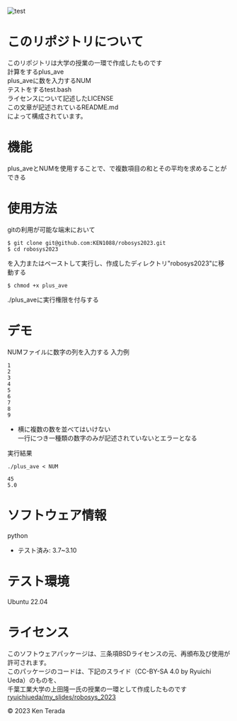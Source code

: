 ![test](https://github.com/ken1088/robosys2023/actions/workflows/test.yml/badge.svg)  
# このリポジトリについて
このリポジトリは大学の授業の一環で作成したものです  
計算をするplus_ave  
plus_aveに数を入力するNUM  
テストをするtest.bash  
ライセンスについて記述したLICENSE  
この文章が記述されているREADME.md  
によって構成されています。

# 機能  
plus_aveとNUMを使用することで、で複数項目の和とその平均を求めることができる

# 使用方法
gitの利用が可能な端末において  
```  
$ git clone git@github.com:KEN1088/robosys2023.git
$ cd robosys2023
```
を入力またはペーストして実行し、作成したディレクトリ"robosys2023"に移動する  
```
$ chmod +x plus_ave
```
./plus_aveに実行権限を付与する  

# デモ
NUMファイルに数字の列を入力する
入力例  
```  
1  
2  
3  
4  
5  
6  
7  
8  
9  
```  
* 横に複数の数を並べてはいけない  
  一行につき一種類の数字のみが記述されていないとエラーとなる  
  
実行結果  
```  
./plus_ave < NUM  
  
45  
5.0  
```  

# ソフトウェア情報
python  
* テスト済み: 3.7~3.10

# テスト環境
Ubuntu 22.04
  
# ライセンス
このソフトウェアパッケージは、三条項BSDライセンスの元、再頒布及び使用が許可されます。  
このパッケージのコードは、下記のスライド（CC-BY-SA 4.0 by Ryuichi Ueda）のものを、  
千葉工業大学の上田隆一氏の授業の一環として作成したものです  
[ryuichiueda/my_slides/robosys_2023](https://github.com/ryuichiueda/my_slides/tree/master/robosys_2022)  
  
© 2023 Ken Terada  
